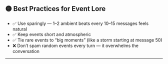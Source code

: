 ## 🟡 Best Practices for Event Lore

* ✅ Use sparingly — 1–2 ambient beats every 10–15 messages feels natural
* ✅ Keep events short and atmospheric
* ✅ Tie rare events to “big moments” (like a storm starting at message 50)
* ❌ Don’t spam random events every turn — it overwhelms the conversation

---
